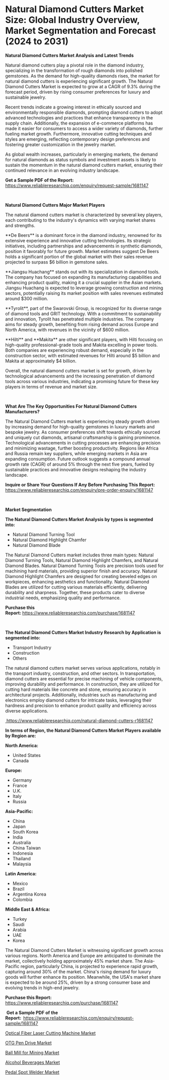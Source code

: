 <p><h1>Natural Diamond Cutters Market Size: Global Industry Overview, Market Segmentation and Forecast (2024 to 2031)</h1></p><p><strong>Natural Diamond Cutters Market Analysis and Latest Trends</strong></p>
<p><p>Natural diamond cutters play a pivotal role in the diamond industry, specializing in the transformation of rough diamonds into polished gemstones. As the demand for high-quality diamonds rises, the market for natural diamond cutters is experiencing significant growth. The Natural Diamond Cutters Market is expected to grow at a CAGR of 9.3% during the forecast period, driven by rising consumer preferences for luxury and sustainable jewelry.</p><p>Recent trends indicate a growing interest in ethically sourced and environmentally responsible diamonds, prompting diamond cutters to adopt advanced technologies and practices that enhance transparency in the supply chain. Additionally, the expansion of e-commerce platforms has made it easier for consumers to access a wider variety of diamonds, further fueling market growth. Furthermore, innovative cutting techniques and styles are emerging, reflecting contemporary design preferences and fostering greater customization in the jewelry market.</p><p>As global wealth increases, particularly in emerging markets, the demand for natural diamonds as status symbols and investment assets is likely to sustain the momentum in the natural diamond cutters market, ensuring their continued relevance in an evolving industry landscape.</p></p>
<p><strong>Get a Sample PDF of the Report:&nbsp;</strong> <a href="https://www.reliableresearchiq.com/enquiry/request-sample/1681147?utm_campaign=973&utm_medium=2&utm_source=Github&utm_content=ia&utm_term=16122024&utm_id=natural-diamond-cutters">https://www.reliableresearchiq.com/enquiry/request-sample/1681147</a></p>
<p>&nbsp;</p>
<p><strong>Natural Diamond Cutters Major Market Players</strong></p>
<p><p>The natural diamond cutters market is characterized by several key players, each contributing to the industry's dynamics with varying market shares and strengths. </p><p>**De Beers** is a dominant force in the diamond industry, renowned for its extensive experience and innovative cutting technologies. Its strategic initiatives, including partnerships and advancements in synthetic diamonds, position it favorably for future growth. Market estimates suggest De Beers holds a significant portion of the global market with their sales revenue projected to surpass $6 billion in gemstone sales.</p><p>**Jiangsu Huachang** stands out with its specialization in diamond tools. The company has focused on expanding its manufacturing capabilities and enhancing product quality, making it a crucial supplier in the Asian markets. Jiangsu Huachang is expected to leverage growing construction and mining sectors, potentially raising its market position with sales revenues estimated around $300 million.</p><p>**Tyrolit**, part of the Swarovski Group, is recognized for its diverse range of diamond tools and GRIT technology. With a commitment to sustainability and innovation, Tyrolit has penetrated multiple industries. The company aims for steady growth, benefiting from rising demand across Europe and North America, with revenues in the vicinity of $600 million.</p><p>**Hilti** and **Makita** are other significant players, with Hilti focusing on high-quality professional-grade tools and Makita excelling in power tools. Both companies are experiencing robust demand, especially in the construction sector, with estimated revenues for Hilti around $5 billion and Makita at approximately $4 billion.</p><p>Overall, the natural diamond cutters market is set for growth, driven by technological advancements and the increasing penetration of diamond tools across various industries, indicating a promising future for these key players in terms of revenue and market size.</p></p>
<p>&nbsp;</p>
<p><strong>What Are The Key Opportunities For Natural Diamond Cutters Manufacturers?</strong></p>
<p><p>The Natural Diamond Cutters market is experiencing steady growth driven by increasing demand for high-quality gemstones in luxury markets and bespoke jewelry. As consumer preferences shift towards ethically sourced and uniquely cut diamonds, artisanal craftsmanship is gaining prominence. Technological advancements in cutting processes are enhancing precision and minimizing wastage, further boosting productivity. Regions like Africa and Russia remain key suppliers, while emerging markets in Asia are expanding consumption. Future outlook suggests a compound annual growth rate (CAGR) of around 5% through the next five years, fueled by sustainable practices and innovative designs reshaping the industry landscape.</p></p>
<p><strong>Inquire or Share Your Questions If Any Before Purchasing This Report:</strong> <a href="https://www.reliableresearchiq.com/enquiry/pre-order-enquiry/1681147?utm_campaign=973&utm_medium=2&utm_source=Github&utm_content=ia&utm_term=16122024&utm_id=natural-diamond-cutters">https://www.reliableresearchiq.com/enquiry/pre-order-enquiry/1681147</a></p>
<p>&nbsp;</p>
<p><strong>Market Segmentation</strong></p>
<p><strong>The Natural Diamond Cutters Market Analysis by types is segmented into:</strong></p>
<p><ul><li>Natural Diamond Turning Tool</li><li>Natural Diamond Highlight Chamfer</li><li>Natural Diamond Blade</li></ul></p>
<p><p>The Natural Diamond Cutters market includes three main types: Natural Diamond Turning Tools, Natural Diamond Highlight Chamfers, and Natural Diamond Blades. Natural Diamond Turning Tools are precision tools used for machining hard materials, providing superior finish and accuracy. Natural Diamond Highlight Chamfers are designed for creating beveled edges on workpieces, enhancing aesthetics and functionality. Natural Diamond Blades are utilized for cutting various materials efficiently, delivering durability and sharpness. Together, these products cater to diverse industrial needs, emphasizing quality and performance.</p></p>
<p><strong>Purchase this Report:&nbsp;</strong><a href="https://www.reliableresearchiq.com/purchase/1681147?utm_campaign=973&utm_medium=2&utm_source=Github&utm_content=ia&utm_term=16122024&utm_id=natural-diamond-cutters">https://www.reliableresearchiq.com/purchase/1681147</a></p>
<p>&nbsp;</p>
<p><strong>The Natural Diamond Cutters Market Industry Research by Application is segmented into:</strong></p>
<p><ul><li>Transport Industry</li><li>Construction</li><li>Others</li></ul></p>
<p><p>The natural diamond cutters market serves various applications, notably in the transport industry, construction, and other sectors. In transportation, diamond cutters are essential for precise machining of vehicle components, improving durability and performance. In construction, they are utilized for cutting hard materials like concrete and stone, ensuring accuracy in architectural projects. Additionally, industries such as manufacturing and electronics employ diamond cutters for intricate tasks, leveraging their hardness and precision to enhance product quality and efficiency across diverse applications.</p></p>
<p><a href="https://www.reliableresearchiq.com/natural-diamond-cutters-r1681147?utm_campaign=973&utm_medium=2&utm_source=Github&utm_content=ia&utm_term=16122024&utm_id=natural-diamond-cutters">&nbsp;https://www.reliableresearchiq.com/natural-diamond-cutters-r1681147</a></p>
<p><strong>In terms of Region, the Natural Diamond Cutters Market Players available by Region are:</strong></p>
<p>
    <p> <strong> North America: </strong>
        <ul>
            <li>United States</li>
            <li>Canada</li>
        </ul>
        </p> 
    <p> <strong> Europe: </strong>
        <ul>
            <li>Germany</li>
            <li>France</li>
            <li>U.K.</li>
            <li>Italy</li>
            <li>Russia</li>
        </ul>
        </p> 
    <p> <strong> Asia-Pacific: </strong>
        <ul>
            <li>China</li>
            <li>Japan</li>
            <li>South Korea</li>
            <li>India</li>
            <li>Australia</li>
            <li>China Taiwan</li>
            <li>Indonesia</li>
            <li>Thailand</li>
            <li>Malaysia</li>
        </ul>
        </p> 
    <p> <strong> Latin America: </strong>
        <ul>
            <li>Mexico</li>
            <li>Brazil</li>
            <li>Argentina Korea</li>
            <li>Colombia</li>
        </ul>
        </p> 
    <p> <strong> Middle East & Africa: </strong>
        <ul>
            <li>Turkey</li>
            <li>Saudi</li>
            <li>Arabia</li>
            <li>UAE</li>
            <li>Korea</li>
        </ul>
    </p>
    </p>
<p><p>The Natural Diamond Cutters Market is witnessing significant growth across various regions. North America and Europe are anticipated to dominate the market, collectively holding approximately 45% market share. The Asia-Pacific region, particularly China, is projected to experience rapid growth, capturing around 30% of the market. China's rising demand for luxury goods will further enhance its position. Meanwhile, the USA's market share is expected to be around 25%, driven by a strong consumer base and evolving trends in high-end jewelry.</p></p>
<p><strong>Purchase this Report: </strong><a href="https://www.reliableresearchiq.com/purchase/1681147?utm_campaign=973&utm_medium=2&utm_source=Github&utm_content=ia&utm_term=16122024&utm_id=natural-diamond-cutters">https://www.reliableresearchiq.com/purchase/1681147</a></p>
<p>&nbsp;<strong>Get a Sample PDF of the Report:&nbsp;&nbsp;</strong><a href="https://www.reliableresearchiq.com/enquiry/request-sample/1681147?utm_campaign=973&utm_medium=2&utm_source=Github&utm_content=ia&utm_term=16122024&utm_id=natural-diamond-cutters">https://www.reliableresearchiq.com/enquiry/request-sample/1681147</a></p>
<p><strong></strong></p>
<p><p><a href="https://www.linkedin.com/pulse/optical-fiber-laser-cutting-machine-market-analysis-type-uz48e?utm_campaign=973&utm_medium=2&utm_source=Github&utm_content=ia&utm_term=16122024&utm_id=natural-diamond-cutters">Optical Fiber Laser Cutting Machine Market</a></p><p><a href="https://www.linkedin.com/pulse/size-estimation-mark-research-xhahf?utm_campaign=973&utm_medium=2&utm_source=Github&utm_content=ia&utm_term=16122024&utm_id=natural-diamond-cutters">OTG Pen Drive Market</a></p><p><a href="https://github.com/hammelximalschid/Market-Research-Report-List-1/blob/main/ball-mill-for-mining-market.md?utm_campaign=973&utm_medium=2&utm_source=Github&utm_content=ia&utm_term=16122024&utm_id=natural-diamond-cutters">Ball Mill for Mining Market</a></p><p><a href="https://www.linkedin.com/pulse/alcohol-beverages-market-revenue-growth-forecast-61-cagr-qw8ge?utm_campaign=973&utm_medium=2&utm_source=Github&utm_content=ia&utm_term=16122024&utm_id=natural-diamond-cutters">Alcohol Beverages Market</a></p><p><a href="https://github.com/rodinayygacklezi/Market-Research-Report-List-1/blob/main/pedal-spot-welder-market.md?utm_campaign=973&utm_medium=2&utm_source=Github&utm_content=ia&utm_term=16122024&utm_id=natural-diamond-cutters">Pedal Spot Welder Market</a></p></p>